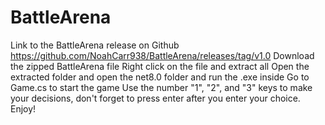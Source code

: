 # BattleArena
Link to the BattleArena release on Github
https://github.com/NoahCarr938/BattleArena/releases/tag/v1.0
Download the zipped BattleArena file
Right click on the file and extract all
Open the extracted folder and open the net8.0 folder and run the .exe inside
Go to Game.cs to start the game
Use the number "1", "2", and "3" keys to make your decisions, don't forget to press enter after you enter your choice.
Enjoy!
